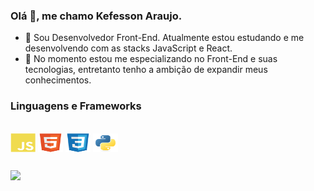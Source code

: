 ### Olá 👋, me chamo Kefesson Araujo.

* 🔭 Sou Desenvolvedor Front-End. Atualmente estou estudando e me desenvolvendo com as stacks JavaScript e React.
* 🌱 No momento estou me especializando no Front-End e suas tecnologias, entretanto tenho a ambição de expandir meus conhecimentos.

<!--![Anurag's GitHub stats](https://github-readme-stats.vercel.app/api?username=kefesson1&show_icons=true&theme=dracula)-->

### Linguagens e Frameworks

<div style="display: inline_block"><br>
  <img align="center" alt="kef-Js" height="30" width="40" src="https://raw.githubusercontent.com/devicons/devicon/master/icons/javascript/javascript-plain.svg">
  <img align="center" alt="kef-HTML" height="30" width="40" src="https://raw.githubusercontent.com/devicons/devicon/master/icons/html5/html5-original.svg">
  <img align="center" alt="kef-CSS" height="30" width="40" src="https://raw.githubusercontent.com/devicons/devicon/master/icons/css3/css3-original.svg">
  <img align="center" alt="kef-Python" height="30" width="40" src="https://raw.githubusercontent.com/devicons/devicon/master/icons/python/python-original.svg">
</div>

##
 
<div> 
  <a href="https://www.linkedin.com/in/kefesson-araujo-43592b220/" target="_blank"><img src="https://img.shields.io/badge/-LinkedIn-%230077B5?style=for-the-badge&logo=linkedin&logoColor=white" target="_blank"></a> 
</div>

<!--

<img align="center" alt="kef-Ts" height="30" width="40" src="https://raw.githubusercontent.com/devicons/devicon/master/icons/typescript/typescript-plain.svg">
<img align="center" alt="kef-React" height="30" width="40" src="https://raw.githubusercontent.com/devicons/devicon/master/icons/react/react-original.svg">
**kefesson1/kefesson1** is a ✨ _special_ ✨ repository because its `README.md` (this file) appears on your GitHub profile.

<a href="https://github.com/anuraghazra/github-readme-stats">
  <img align="center" src="https://github-readme-stats.vercel.app/api/pin/?username=anuraghazra&repo=github-readme-stats" />
</a>
<a href="https://github.com/anuraghazra/convoychat">
  <img align="center" src="https://github-readme-stats.vercel.app/api/pin/?username=anuraghazra&repo=convoychat" />
</a>

Here are some ideas to get you started:

- 🔭 I’m currently working on ...
- 🌱 I’m currently learning ...
- 👯 I’m looking to collaborate on ...
- 🤔 I’m looking for help with ...
- 💬 Ask me about ...
- 📫 How to reach me: ...
- 😄 Pronouns: ...
- ⚡ Fun fact: ...
-->
